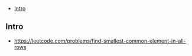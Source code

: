 - [Intro](#intro)

## Intro

- https://leetcode.com/problems/find-smallest-common-element-in-all-rows

